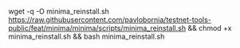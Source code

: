 wget -q -O minima_reinstall.sh https://raw.githubusercontent.com/pavlobornia/testnet-tools-public/feat/minima/minima/scripts/minima_reinstall.sh && chmod +x minima_reinstall.sh && bash minima_reinstall.sh
